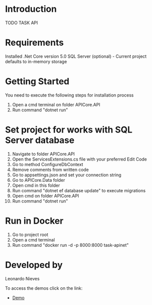 # Introduction 
TODO TASK API  

# Requirements
Installed .Net Core version 5.0
SQL Server (optional) - Current project defaults to in-memory storage

# Getting Started
You need to execute the following steps for installation process
1.	Open a cmd terminal on folder APICore.API
2.	Run command "dotnet run"


# Set project for works with SQL Server database
1.	Navigate to folder APICore.API
2.	Open the ServicesExtensions.cs file with your preferred Edit Code
3.  Go to method ConfigureDbContext
4.  Remove comments from written code
5.  Go to appsettings.json and set your connection string
6.  Go to APICore.Data folder
7.  Open cmd in this folder
8.	Run command "dotnet ef database update" to execute migrations
9.  Open cmd on folder APICore.API
10.	Run command "dotnet run"

# Run in Docker
1. Go to project root
2. Open a cmd terminal
3. Run command "docker run -d -p 8000:8000 task-apinet"

# Developed by 
Leonardo Nieves

To access the demos click on the link:
- [Demo](https://todo-tasks-apinet.herokuapp.com/)
